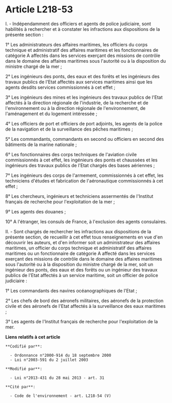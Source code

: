 # Article L218-53

I. - Indépendamment des officiers et agents de police judiciaire, sont habilités à rechercher et à constater les infractions
aux dispositions de la présente section : 

1° Les administrateurs des affaires maritimes, les officiers du corps technique et administratif des affaires maritimes et
les fonctionnaires de catégorie A affectés dans les services exerçant des missions de contrôle dans le domaine des affaires
maritimes sous l'autorité ou à la disposition du ministre chargé de la mer ; 

2° Les ingénieurs des ponts, des eaux et des forêts et les ingénieurs des travaux publics de l'Etat affectés aux services
maritimes ainsi que les agents desdits services commissionnés à cet effet ; 

3° Les ingénieurs des mines et les ingénieurs des travaux publics de l'Etat affectés à la direction régionale de l'industrie,
de la recherche et de l'environnement ou à la direction régionale de l'environnement, de l'aménagement et du logement
intéressée ; 

4° Les officiers de port et officiers de port adjoints, les agents de la police de la navigation et de la surveillance des
pêches maritimes ; 

5° Les commandants, commandants en second ou officiers en second des bâtiments de la marine nationale ; 

6° Les fonctionnaires des corps techniques de l'aviation civile commissionnés à cet effet, les ingénieurs des ponts et
chaussées et les ingénieurs des travaux publics de l'Etat chargés des bases aériennes ; 

7° Les ingénieurs des corps de l'armement, commissionnés à cet effet, les techniciens d'études et fabrication de
l'aéronautique commissionnés à cet effet ; 

8° Les chercheurs, ingénieurs et techniciens assermentés de l'Institut français de recherche pour l'exploitation de la mer ; 

9° Les agents des douanes ; 

10° A l'étranger, les consuls de France, à l'exclusion des agents consulaires. 

II. - Sont chargés de rechercher les infractions aux dispositions de la présente section, de recueillir à cet effet tous
renseignements en vue d'en découvrir les auteurs, et d'en informer soit un administrateur des affaires maritimes, un officier
du corps technique et administratif des affaires maritimes ou un fonctionnaire de catégorie A affecté dans les services
exerçant des missions de contrôle dans le domaine des affaires maritimes sous l'autorité ou à la disposition du ministre
chargé de la mer, soit un ingénieur des ponts, des eaux et des forêts ou un ingénieur des travaux publics de l'Etat affectés
à un service maritime, soit un officier de police judiciaire : 

1° Les commandants des navires océanographiques de l'Etat ; 

2° Les chefs de bord des aéronefs militaires, des aéronefs de la protection civile et des aéronefs de l'Etat affectés à la
surveillance des eaux maritimes ; 

3° Les agents de l'Institut français de recherche pour l'exploitation de la mer.

**Liens relatifs à cet article**

	**Codifié par**:

	  - Ordonnance n°2000-914 du 18 septembre 2000
	  - Loi n°2003-591 du 2 juillet 2003

	**Modifié par**:

	  - Loi n°2013-431 du 28 mai 2013 - art. 31

	**Cité par**:

	  - Code de l'environnement - art. L218-54 (V)

